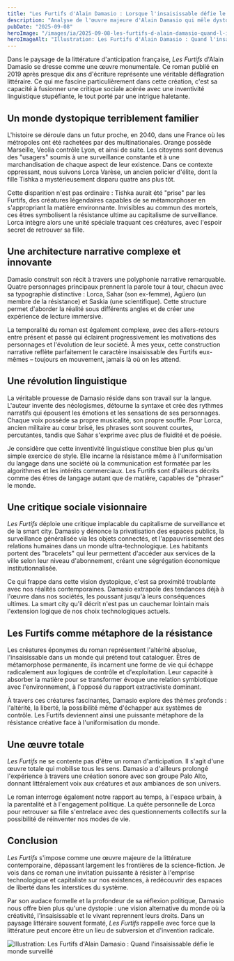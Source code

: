 ```yaml
---
title: "Les Furtifs d'Alain Damasio : Lorsque l'insaisissable défie le monde surveillé"
description: "Analyse de l'œuvre majeure d'Alain Damasio qui mêle dystopie technologique, créatures fantastiques et révolution linguistique dans une France privatisée."
pubDate: "2025-09-08"
heroImage: "/images/ia/2025-09-08-les-furtifs-d-alain-damasio-quand-l-insaisissable-defie-le-m-9da443-hero/2025-09-08-les-furtifs-d-alain-damasio-quand-l-insaisissable-defie-le-m-9da443-hero.png"
heroImageAlt: "Illustration: Les Furtifs d'Alain Damasio : Quand l'insaisissable défie le monde surveillé"
---
```


Dans le paysage de la littérature d'anticipation française, *Les Furtifs* d'Alain Damasio se dresse comme une œuvre monumentale. Ce roman publié en 2019 après presque dix ans d'écriture représente une véritable déflagration littéraire. Ce qui me fascine particulièrement dans cette création, c'est sa capacité à fusionner une critique sociale acérée avec une inventivité linguistique stupéfiante, le tout porté par une intrigue haletante.



## Un monde dystopique terriblement familier

L'histoire se déroule dans un futur proche, en 2040, dans une France où les métropoles ont été rachetées par des multinationales. Orange possède Marseille, Veolia contrôle Lyon, et ainsi de suite. Les citoyens sont devenus des "usagers" soumis à une surveillance constante et à une marchandisation de chaque aspect de leur existence. Dans ce contexte oppressant, nous suivons Lorca Varèse, un ancien policier d'élite, dont la fille Tishka a mystérieusement disparu quatre ans plus tôt.

Cette disparition n'est pas ordinaire : Tishka aurait été "prise" par les Furtifs, des créatures légendaires capables de se métamorphoser en s'appropriant la matière environnante. Invisibles au commun des mortels, ces êtres symbolisent la résistance ultime au capitalisme de surveillance. Lorca intègre alors une unité spéciale traquant ces créatures, avec l'espoir secret de retrouver sa fille.

## Une architecture narrative complexe et innovante

Damasio construit son récit à travers une polyphonie narrative remarquable. Quatre personnages principaux prennent la parole tour à tour, chacun avec sa typographie distinctive : Lorca, Sahar (son ex-femme), Agüero (un membre de la résistance) et Saskia (une scientifique). Cette structure permet d'aborder la réalité sous différents angles et de créer une expérience de lecture immersive.

La temporalité du roman est également complexe, avec des allers-retours entre présent et passé qui éclairent progressivement les motivations des personnages et l'évolution de leur société. À mes yeux, cette construction narrative reflète parfaitement le caractère insaisissable des Furtifs eux-mêmes – toujours en mouvement, jamais là où on les attend.

## Une révolution linguistique

La véritable prouesse de Damasio réside dans son travail sur la langue. L'auteur invente des néologismes, détourne la syntaxe et crée des rythmes narratifs qui épousent les émotions et les sensations de ses personnages. Chaque voix possède sa propre musicalité, son propre souffle. Pour Lorca, ancien militaire au cœur brisé, les phrases sont souvent courtes, percutantes, tandis que Sahar s'exprime avec plus de fluidité et de poésie.

Je considère que cette inventivité linguistique constitue bien plus qu'un simple exercice de style. Elle incarne la résistance même à l'uniformisation du langage dans une société où la communication est formatée par les algorithmes et les intérêts commerciaux. Les Furtifs sont d'ailleurs décrits comme des êtres de langage autant que de matière, capables de "phraser" le monde.

## Une critique sociale visionnaire

*Les Furtifs* déploie une critique implacable du capitalisme de surveillance et de la smart city. Damasio y dénonce la privatisation des espaces publics, la surveillance généralisée via les objets connectés, et l'appauvrissement des relations humaines dans un monde ultra-technologique. Les habitants portent des "bracelets" qui leur permettent d'accéder aux services de la ville selon leur niveau d'abonnement, créant une ségrégation économique institutionnalisée.

Ce qui frappe dans cette vision dystopique, c'est sa proximité troublante avec nos réalités contemporaines. Damasio extrapole des tendances déjà à l'œuvre dans nos sociétés, les poussant jusqu'à leurs conséquences ultimes. La smart city qu'il décrit n'est pas un cauchemar lointain mais l'extension logique de nos choix technologiques actuels.

## Les Furtifs comme métaphore de la résistance

Les créatures éponymes du roman représentent l'altérité absolue, l'insaisissable dans un monde qui prétend tout cataloguer. Êtres de métamorphose permanente, ils incarnent une forme de vie qui échappe radicalement aux logiques de contrôle et d'exploitation. Leur capacité à absorber la matière pour se transformer évoque une relation symbiotique avec l'environnement, à l'opposé du rapport extractiviste dominant.

À travers ces créatures fascinantes, Damasio explore des thèmes profonds : l'altérité, la liberté, la possibilité même d'échapper aux systèmes de contrôle. Les Furtifs deviennent ainsi une puissante métaphore de la résistance créative face à l'uniformisation du monde.

## Une œuvre totale

*Les Furtifs* ne se contente pas d'être un roman d'anticipation. Il s'agit d'une œuvre totale qui mobilise tous les sens. Damasio a d'ailleurs prolongé l'expérience à travers une création sonore avec son groupe Palo Alto, donnant littéralement voix aux créatures et aux ambiances de son univers.

Le roman interroge également notre rapport au temps, à l'espace urbain, à la parentalité et à l'engagement politique. La quête personnelle de Lorca pour retrouver sa fille s'entrelace avec des questionnements collectifs sur la possibilité de réinventer nos modes de vie.

## Conclusion

*Les Furtifs* s'impose comme une œuvre majeure de la littérature contemporaine, dépassant largement les frontières de la science-fiction. Je vois dans ce roman une invitation puissante à résister à l'emprise technologique et capitaliste sur nos existences, à redécouvrir des espaces de liberté dans les interstices du système.

Par son audace formelle et la profondeur de sa réflexion politique, Damasio nous offre bien plus qu'une dystopie : une vision alternative du monde où la créativité, l'insaisissable et le vivant reprennent leurs droits. Dans un paysage littéraire souvent formaté, *Les Furtifs* rappelle avec force que la littérature peut encore être un lieu de subversion et d'invention radicale.

<picture><source srcset="/images/ia/2025-09-08-les-furtifs-d-alain-damasio-quand-l-insaisissable-defie-le-m-9da443-inline/2025-09-08-les-furtifs-d-alain-damasio-quand-l-insaisissable-defie-le-m-9da443-inline.avif" type="image/avif" /><source srcset="/images/ia/2025-09-08-les-furtifs-d-alain-damasio-quand-l-insaisissable-defie-le-m-9da443-inline/2025-09-08-les-furtifs-d-alain-damasio-quand-l-insaisissable-defie-le-m-9da443-inline.webp" type="image/webp" /><img src="/images/ia/2025-09-08-les-furtifs-d-alain-damasio-quand-l-insaisissable-defie-le-m-9da443-inline/2025-09-08-les-furtifs-d-alain-damasio-quand-l-insaisissable-defie-le-m-9da443-inline.png" alt="Illustration: Les Furtifs d'Alain Damasio : Quand l'insaisissable défie le monde surveillé" loading="lazy" decoding="async" /></picture>